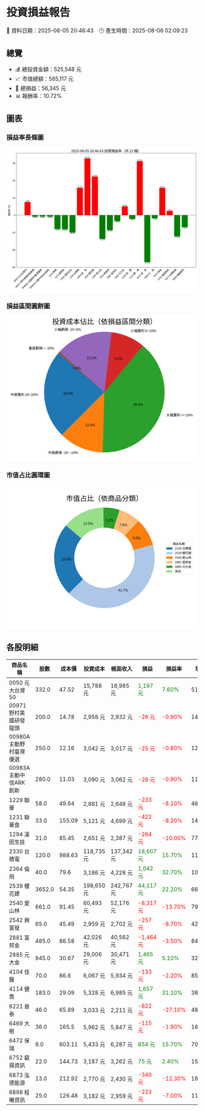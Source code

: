 # 投資損益報告

📅 資料日期：2025-08-05 20:46:43　🕒 產生時間：2025-08-06 02:09:23

## 總覽
- 💰 總投資金額：525,548 元
- 📈 市值總額：585,117 元
- 🧮 總損益：56,345 元
- 📊 報酬率：10.72%

## 圖表
### 損益率長條圖
![損益率](profit_rate_bar.png)

### 損益區間圓餅圖
![損益區間](profit_category_pie.png)

### 市值占比圓環圖
![市值占比](market_value_doughnut.png)

## 各股明細

| 商品名稱 | 股數 | 成本價 | 投資成本 | 帳面收入 | 損益 | 損益率 | 現價 | 市值 |
|----------|------|--------|------------|------------|--------|----------|--------|------------|
| 0050 元大台灣50 | 332.0 | 47.52 | 15,788 元 | 16,985 元 | <span style='color:green'>1,197 元</span> | <span style='color:green'>7.60%</span> | 51.45 | 17,081 元 |
| 00971 野村美國研發龍頭 | 200.0 | 14.78 | 2,958 元 | 2,932 元 | <span style='color:red'>-26 元</span> | <span style='color:red'>-0.90%</span> | 14.77 | 2,954 元 |
| 00980A 主動野村臺灣優選 | 250.0 | 12.16 | 3,042 元 | 3,017 元 | <span style='color:red'>-25 元</span> | <span style='color:red'>-0.80%</span> | 12.16 | 3,040 元 |
| 00983A 主動中信ARK創新 | 280.0 | 11.03 | 3,090 元 | 3,062 元 | <span style='color:red'>-28 元</span> | <span style='color:red'>-0.90%</span> | 11.02 | 3,086 元 |
| 1229 聯華 | 58.0 | 49.64 | 2,881 元 | 2,648 元 | <span style='color:red'>-233 元</span> | <span style='color:red'>-8.10%</span> | 46.15 | 2,677 元 |
| 1231 聯華食 | 33.0 | 155.09 | 5,121 元 | 4,699 元 | <span style='color:red'>-422 元</span> | <span style='color:red'>-8.20%</span> | 144.0 | 4,752 元 |
| 1294 漢田生技 | 31.0 | 85.45 | 2,651 元 | 2,387 元 | <span style='color:red'>-264 元</span> | <span style='color:red'>-10.00%</span> | 77.9 | 2,415 元 |
| 2330 台積電 | 120.0 | 988.63 | 118,735 元 | 137,342 元 | <span style='color:green'>18,607 元</span> | <span style='color:green'>15.70%</span> | 1150.0 | 138,000 元 |
| 2364 倫　飛 | 40.0 | 79.6 | 3,186 元 | 4,228 元 | <span style='color:green'>1,042 元</span> | <span style='color:green'>32.70%</span> | 106.5 | 4,260 元 |
| 2539 櫻花建 | 3652.0 | 54.35 | 198,650 元 | 242,767 元 | <span style='color:green'>44,117 元</span> | <span style='color:green'>22.20%</span> | 66.8 | 243,954 元 |
| 2540 愛山林 | 661.0 | 91.45 | 60,493 元 | 52,176 元 | <span style='color:red'>-8,317 元</span> | <span style='color:red'>-13.70%</span> | 79.5 | 52,550 元 |
| 2542 興富發 | 65.0 | 45.49 | 2,959 元 | 2,702 元 | <span style='color:red'>-257 元</span> | <span style='color:red'>-8.70%</span> | 42.0 | 2,730 元 |
| 2881 富邦金 | 485.0 | 86.58 | 42,026 元 | 40,562 元 | <span style='color:red'>-1,464 元</span> | <span style='color:red'>-3.50%</span> | 84.0 | 40,740 元 |
| 2885 元大金 | 945.0 | 30.67 | 29,006 元 | 30,471 元 | <span style='color:green'>1,465 元</span> | <span style='color:green'>5.10%</span> | 32.4 | 30,618 元 |
| 4104 佳　醫 | 70.0 | 86.6 | 6,067 元 | 5,934 元 | <span style='color:red'>-133 元</span> | <span style='color:red'>-2.20%</span> | 85.3 | 5,971 元 |
| 4114 健　喬 | 183.0 | 29.09 | 5,328 元 | 6,985 元 | <span style='color:green'>1,657 元</span> | <span style='color:green'>31.10%</span> | 38.5 | 7,046 元 |
| 6221 晉　泰 | 46.0 | 65.89 | 3,033 元 | 2,211 元 | <span style='color:red'>-822 元</span> | <span style='color:red'>-27.10%</span> | 48.65 | 2,238 元 |
| 6469 大　樹 | 36.0 | 165.5 | 5,962 元 | 5,847 元 | <span style='color:red'>-115 元</span> | <span style='color:red'>-1.90%</span> | 164.0 | 5,904 元 |
| 6472 保瑞 | 9.0 | 603.11 | 5,433 元 | 6,287 元 | <span style='color:green'>854 元</span> | <span style='color:green'>15.70%</span> | 705.0 | 6,345 元 |
| 6752 叡揚資訊 | 22.0 | 144.73 | 3,187 元 | 3,262 元 | <span style='color:green'>75 元</span> | <span style='color:green'>2.40%</span> | 150.5 | 3,311 元 |
| 6873 泓德能源 | 13.0 | 212.92 | 2,770 元 | 2,430 元 | <span style='color:red'>-340 元</span> | <span style='color:red'>-12.30%</span> | 189.0 | 2,457 元 |
| 6898 程曦資訊 | 25.0 | 126.48 | 3,182 元 | 2,959 元 | <span style='color:red'>-223 元</span> | <span style='color:red'>-7.00%</span> | 119.5 | 2,988 元 |
